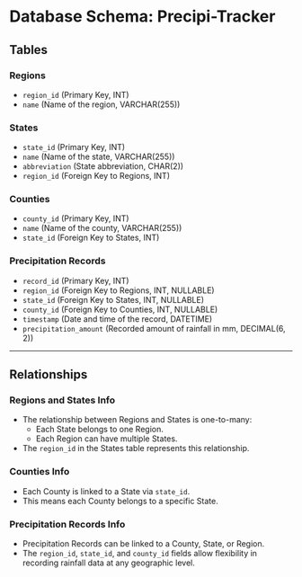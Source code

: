 # Database Schema: Precipi-Tracker

## Tables

### Regions

- `region_id` (Primary Key, INT)
- `name` (Name of the region, VARCHAR(255))

### States

- `state_id` (Primary Key, INT)
- `name` (Name of the state, VARCHAR(255))
- `abbreviation` (State abbreviation, CHAR(2))
- `region_id` (Foreign Key to Regions, INT)

### Counties

- `county_id` (Primary Key, INT)
- `name` (Name of the county, VARCHAR(255))
- `state_id` (Foreign Key to States, INT)

### Precipitation Records

- `record_id` (Primary Key, INT)
- `region_id` (Foreign Key to Regions, INT, NULLABLE)
- `state_id` (Foreign Key to States, INT, NULLABLE)
- `county_id` (Foreign Key to Counties, INT, NULLABLE)
- `timestamp` (Date and time of the record, DATETIME)
- `precipitation_amount` (Recorded amount of rainfall in mm, DECIMAL(6, 2))

---

## Relationships

### Regions and States Info

- The relationship between Regions and States is one-to-many:
  - Each State belongs to one Region.
  - Each Region can have multiple States.
- The `region_id` in the States table represents this relationship.

### Counties Info

- Each County is linked to a State via `state_id`.
- This means each County belongs to a specific State.

### Precipitation Records Info

- Precipitation Records can be linked to a County, State, or Region.
- The `region_id`, `state_id`, and `county_id` fields allow flexibility in recording rainfall data at any geographic level.

